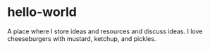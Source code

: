 # hello-world
A place where I store ideas and resources and discuss ideas. 
I love cheeseburgers with mustard, ketchup, and pickles. 
